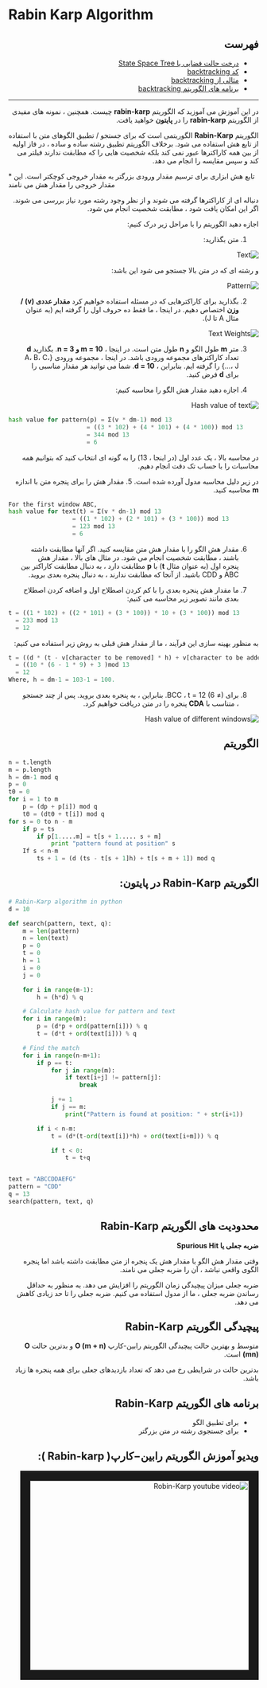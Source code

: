 # Rabin Karp Algorithm
<div dir="rtl">

## **فهرست** 
- [درخت حالت فضایی یا State Space Tree](https://www.programiz.com/dsa/backtracking-algorithm)
- [کد backtracking](https://www.programiz.com/dsa/backtracking-algorithm)
- [مثالی از backtracking](https://www.programiz.com/dsa/backtracking-algorithm)
- [برنامه های الگوریتم backtracking](https://www.programiz.com/dsa/backtracking-algorithm)
------

در این آموزش می آموزید که الگوریتم **rabin-karp** چیست. همچنین ، نمونه های مفیدی از الگوریتم **rabin-karp** را در **پایتون** خواهید یافت.

الگوریتم **Rabin-Karp** الگوریتمی است که برای جستجو / تطبیق الگوهای متن با استفاده از تابع هش استفاده می شود. برخلاف الگوریتم تطبیق رشته ساده و ساده ، در فاز اولیه از بین همه کاراکترها عبور نمی کند بلکه شخصیت هایی را که مطابقت ندارند فیلتر می کند و سپس مقایسه را انجام می دهد.
</div>
* تابع هش ابزاری برای ترسیم مقدار ورودی بزرگتر به مقدار خروجی کوچکتر است. این مقدار خروجی را مقدار هش می نامند
<div dir="rtl">

دنباله ای از کاراکترها گرفته می شوند و از نظر وجود رشته مورد نیاز بررسی می شوند. اگر این امکان یافت شود ، مطابقت شخصیت انجام می شود.

اجازه دهید الگوریتم را با مراحل زیر درک کنیم:
1. متن بگذارید:

![Text](https://cdn.programiz.com/sites/tutorial2program/files/rc-text.png)


و رشته ای که در متن بالا جستجو می شود این باشد:

![Pattern](https://cdn.programiz.com/sites/tutorial2program/files/rc-pattern.png)

2. بگذارید برای کاراکترهایی که در مسئله استفاده خواهیم کرد **مقدار عددی (v) / وزن** اختصاص دهیم. در اینجا ، ما فقط ده حروف اول را گرفته ایم (به عنوان مثال A تا J).

![Text Weights](https://cdn.programiz.com/sites/tutorial2program/files/rc-text-wieghts.png)

3. متر **m** طول الگو و **n** طول متن است. در اینجا ، **m = 10 و n = 3**.
بگذارید **d** تعداد کاراکترهای مجموعه ورودی باشد. در اینجا ، مجموعه ورودی {A، B، C، ...، J} را گرفته ایم. بنابراین ، **d = 10**. شما می توانید هر مقدار مناسبی را برای **d** فرض کنید.

4. اجازه دهید مقدار هش الگو را محاسبه کنیم:

![Hash value of text](https://cdn.programiz.com/sites/tutorial2program/files/rc-mod-pattern.png)

</div>

```python
hash value for pattern(p) = Σ(v * dm-1) mod 13 
                      = ((3 * 102) + (4 * 101) + (4 * 100)) mod 13 
                      = 344 mod 13 
                      = 6

```
<div dir="rtl">

در محاسبه بالا ، یک عدد اول (در اینجا ، 13) را به گونه ای انتخاب کنید که بتوانیم همه محاسبات را با حساب تک دقت انجام دهیم.

در زیر دلیل محاسبه مدول آورده شده است.
5. مقدار هش را برای پنجره متن با اندازه **m** محاسبه کنید.

</div>

```python
For the first window ABC,
hash value for text(t) = Σ(v * dn-1) mod 13 
                  = ((1 * 102) + (2 * 101) + (3 * 100)) mod 13 
                  = 123 mod 13  
                  = 6

```
<div dir="rtl">

6. مقدار هش الگو را با مقدار هش متن مقایسه کنید. اگر آنها مطابقت داشته باشند ، مطابقت شخصیت انجام می شود.
در مثال های بالا ، مقدار هش پنجره اول (به عنوان مثال **t**) با **p** مطابقت دارد ، به دنبال مطابقت کاراکتر بین ABC و CDD باشید. از آنجا که مطابقت ندارند ، به دنبال پنجره بعدی بروید.

7. ما مقدار هش پنجره بعدی را با کم کردن اصطلاح اول و اضافه کردن اصطلاح بعدی مانند تصویر زیر محاسبه می کنیم: 

</div>

```python
t = ((1 * 102) + ((2 * 101) + (3 * 100)) * 10 + (3 * 100)) mod 13 
  = 233 mod 13  
  = 12

```
<div dir="rtl">

به منظور بهینه سازی این فرآیند ، ما از مقدار هش قبلی به روش زیر استفاده می کنیم:

</div>

```python
t = ((d * (t - v[character to be removed] * h) + v[character to be added] ) mod 13  
  = ((10 * (6 - 1 * 9) + 3 )mod 13  
  = 12
Where, h = dm-1 = 103-1 = 100.

```
<div dir="rtl">

8. برای BCC ، t = 12 (6 ≠). بنابراین ، به پنجره بعدی بروید.
پس از چند جستجو ، متناسب با **CDA** پنجره را در متن دریافت خواهیم کرد. 

![Hash value of different windows](https://cdn.programiz.com/sites/tutorial2program/files/rc-mod-txt.png)

## الگوریتم

</div>

```python
n = t.length
m = p.length
h = dm-1 mod q
p = 0
t0 = 0
for i = 1 to m
    p = (dp + p[i]) mod q
    t0 = (dt0 + t[i]) mod q
for s = 0 to n - m
    if p = ts
        if p[1.....m] = t[s + 1..... s + m]
            print "pattern found at position" s
    If s < n-m
        ts + 1 = (d (ts - t[s + 1]h) + t[s + m + 1]) mod q
```
<div dir="rtl">

## الگوریتم **Rabin-Karp** در پایتون:

</div>

```python
# Rabin-Karp algorithm in python
d = 10

def search(pattern, text, q):
    m = len(pattern)
    n = len(text)
    p = 0
    t = 0
    h = 1
    i = 0
    j = 0

    for i in range(m-1):
        h = (h*d) % q

    # Calculate hash value for pattern and text
    for i in range(m):
        p = (d*p + ord(pattern[i])) % q
        t = (d*t + ord(text[i])) % q

    # Find the match
    for i in range(n-m+1):
        if p == t:
            for j in range(m):
                if text[i+j] != pattern[j]:
                    break

            j += 1
            if j == m:
                print("Pattern is found at position: " + str(i+1))

        if i < n-m:
            t = (d*(t-ord(text[i])*h) + ord(text[i+m])) % q

            if t < 0:
                t = t+q


text = "ABCCDDAEFG"
pattern = "CDD"
q = 13
search(pattern, text, q)
```
<div dir="rtl">

## **محدودیت های الگوریتم Rabin-Karp**

**ضربه جعلی یا Spurious Hit**

وقتی مقدار هش الگو با مقدار هش یک پنجره از متن مطابقت داشته باشد اما پنجره الگوی واقعی نباشد ، آن را ضربه جعلی می نامند.

ضربه جعلی میزان پیچیدگی زمان الگوریتم را افزایش می دهد. به منظور به حداقل رساندن ضربه جعلی ، ما از مدول استفاده می کنیم. ضربه جعلی را تا حد زیادی کاهش می دهد.

## پیچیدگی الگوریتم Rabin-Karp

متوسط و بهترین حالت پیچیدگی الگوریتم رابین-کارپ **O (m + n)** و بدترین حالت **O (mn)** است.

بدترین حالت در شرایطی رخ می دهد که تعداد بازدیدهای جعلی برای همه پنجره ها زیاد باشد.

## برنامه های الگوریتم Rabin-Karp

* برای تطبیق الگو
* برای جستجوی رشته در متن بزرگتر


## ویدیو آموزش الگوریتم رابین−کارپ( Rabin-karp ):

<a href="http://www.youtube.com/watch?feature=player_embedded&v=YOUTUBE_VIDEO_ID_HERE
" target="_blank"><img src="http://img.youtube.com/vi/YOUTUBE_VIDEO_ID_HERE/0.jpg" 
alt="Robin-Karp youtube video" width="440" height="380" border="20" /></a>
